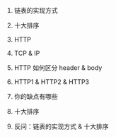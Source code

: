1. 链表的实现方式

2. 十大排序

3. HTTP

4. TCP & IP

5. HTTP 如何区分 header & body

6. HTTP1 & HTTP2 & HTTP3

7. 你的缺点有哪些

8. 十大排序

9. 反问：链表的实现方式 & 十大排序
